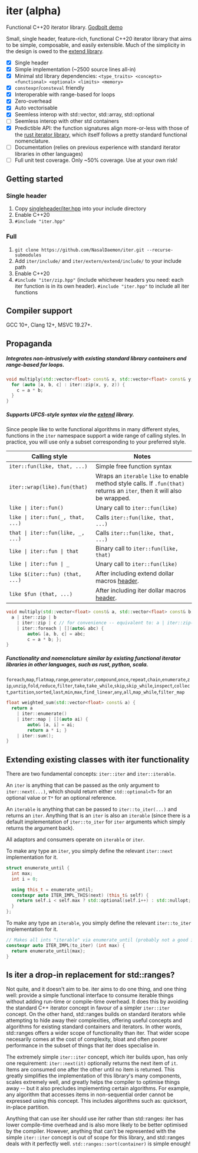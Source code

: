 # iter (alpha)
Functional C++20 iterator library.
[Godbolt demo](https://godbolt.org/#g:!((g:!((g:!((h:codeEditor,i:(fontScale:14,fontUsePx:'0',j:1,lang:c%2B%2B,selection:(endColumn:1,endLineNumber:29,positionColumn:1,positionLineNumber:29,selectionStartColumn:1,selectionStartLineNumber:29,startColumn:1,startLineNumber:29),source:'%23include+%22https://tinyurl.com/libiter%22%0A%0A%23include+%3Carray%3E%0A%0A//+Auto-vectorized+/+zero-overhead%0A//+Interop+with+std::array%0A//+Interop+with+range-based+for+loop%0A%0Avoid+multiply(std::array%3Cfloat,+64%3E+const%26+x,+std::array%3Cfloat,+64%3E+const%26+y,+std::array%3Cfloat,+64%3E%26+z)+%7B%0A++for+(auto+%5Ba,+b,+c%5D+:+iter::zip(x,+y,+z))+%7B%0A++++c+%3D+a+*+b%3B%0A++%7D%0A%7D%0A%0A//+Pipe+syntax%0A//+Still+auto-vectorized%0A%0Afloat+weighted_sum(std::array%3Cfloat,+64%3E+const%26+a)+%7B%0A++return+a%0A++++%7C+iter::enumerate()%0A++++%7C+iter::map+%7C+%5B%5D(auto+ai)+%7B%0A++++++++auto%26+%5Ba,+i%5D+%3D+ai%3B%0A++++++++return+a+*+i%3B+%7D%0A++++%7C+iter::sum()%3B%0A%7D%0A%0Ausing+namespace+iter%3B%0Ausing+namespace+xtd::literals%3B%0A%0A//+Constexpr+friendly%0A%0Astatic+constexpr+int+sum_0_to_9+%3D+indices+%7C+take(_,+10)+%7C+sum()%3B%0Astatic_assert(sum_0_to_9+%3D%3D+45)%3B'),l:'5',n:'0',o:'C%2B%2B+source+%231',t:'0')),k:52.80187823291271,l:'4',n:'0',o:'',s:0,t:'0'),(g:!((g:!((h:compiler,i:(compiler:g103,filters:(b:'0',binary:'1',commentOnly:'0',demangle:'0',directives:'0',execute:'1',intel:'0',libraryCode:'0',trim:'1'),fontScale:14,fontUsePx:'0',j:1,lang:c%2B%2B,libs:!(),options:'-std%3Dc%2B%2B20+-Ofast',selection:(endColumn:1,endLineNumber:1,positionColumn:1,positionLineNumber:1,selectionStartColumn:1,selectionStartLineNumber:1,startColumn:1,startLineNumber:1),source:1),l:'5',n:'0',o:'x86-64+gcc+10.3+(Editor+%231,+Compiler+%231)+C%2B%2B',t:'0')),k:47.19812176708729,l:'4',m:50,n:'0',o:'',s:0,t:'0'),(g:!((h:output,i:(compiler:1,editor:1,fontScale:14,fontUsePx:'0',wrap:'1'),l:'5',n:'0',o:'%231+with+x86-64+gcc+10.3',t:'0')),header:(),l:'4',m:50,n:'0',o:'',s:0,t:'0')),k:47.19812176708729,l:'3',n:'0',o:'',t:'0')),l:'2',n:'0',o:'',t:'0')),version:4)

Small, single header, feature-rich, functional C++20 iterator library that aims to be simple, composable, and easily extensible. Much of the simplicity in the design is owed to the [extend library](https://github.com/NasalDaemon/extend).

- [x] Single header
- [x] Simple implementation (~2500 source lines all-in)
- [x] Minimal std library dependencies: `<type_traits> <concepts> <functional> <optional> <limits> <memory>`
- [x] `constexpr`/`consteval` friendly
- [x] Interoperable with range-based for loops
- [x] Zero-overhead
- [x] Auto vectorisable
- [x] Seemless interop with std::vector, std::array, std::optional
- [ ] Seemless interop with other std containers
- [x] Predictible API: the function signatures align more-or-less with those of the [rust iterator library](https://doc.rust-lang.org/std/iter/trait.Iterator.html), which itself follows a pretty standard functional nomenclature.
- [ ] Documentation (relies on previous experience with standard iterator libraries in other languages)
- [ ] Full unit test coverage. Only ~50% coverage. Use at your own risk!

## Getting started

### Single header
1. Copy [singleheader/iter.hpp](https://github.com/NasalDaemon/iter/blob/main/singleheader/iter.hpp) into your include directory
1. Enable C++20
1. `#include "iter.hpp"`
### Full
1. `git clone https://github.com/NasalDaemon/iter.git --recurse-submodules`
1. Add `iter/include/` and `iter/extern/extend/include/` to your include path
1. Enable C++20
1. `#include "iter/zip.hpp"` (include whichever headers you need: each iter function is in its own header). `#include "iter.hpp"` to include all iter functions

## Compiler support

GCC 10+, Clang 12+, MSVC 19.27+.

## Propaganda

##### Integrates non-intrusively with existing standard library containers and range-based for loops.
```c++
void multiply(std::vector<float> const& x, std::vector<float> const& y, std::vector<float>& z) {
  for (auto [a, b, c] : iter::zip(x, y, z)) {
    c = a * b;
  }
}
```
##### Supports UFCS-style syntax via the [extend](https://github.com/NasalDaemon/extend) library.

Since people like to write functional algorithms in many different styles, functions in the `iter` namespace support a wide range of calling styles. In practice, you will use only a subset corresponding to your preferred style.

|Calling style|Notes|
|--|--|
| `iter::fun(like, that, ...)` | Simple free function syntax|
| `iter::wrap(like).fun(that)` | Wraps an `iterable` `like` to enable method style calls. If `.fun(that)` returns an `iter`, then it will also be wrapped. |
| <code>like &#124; iter::fun()</code> | Unary call to `iter::fun(like)` |
| <code>like &#124; iter::fun(_, that, ...)</code> | Calls `iter::fun(like, that, ...)` |
| <code>that &#124; iter::fun(like, _, ...)</code> | Calls `iter::fun(like, that, ...)` |
| <code>like &#124; iter::fun &#124; that</code> | Binary call to `iter::fun(like, that)` |
| <code>like &#124; iter::fun &#124; _</code> | Unary call to `iter::fun(like)` |
| `like $(iter::fun) (that, ...)` | After including extend dollar macros [header](https://github.com/NasalDaemon/extend/blob/main/include/extend/dollar_macros/define.hpp). |
| `like $fun (that, ...)` | After including iter dollar macros [header](https://github.com/NasalDaemon/iter/blob/main/include/iter/dollar_macros/define.hpp). |

```c++
void multiply(std::vector<float> const& a, std::vector<float> const& b, std::vector<float>& c) {
  a | iter::zip | b
    | iter::zip | c // for convenience -- equivalent to: a | iter::zip(_, b, c)
    | iter::foreach | [](auto& abc) {
        auto& [a, b, c] = abc;
        c = a * b; };
}
```
##### Functionality and nomenclature similar by existing functional iterator libraries in other languages, such as rust, python, scala.

`foreach`,`map`,`flatmap`,`range`,`generator`,`compound`,`once`,`repeat`,`chain`,`enumerate`,`zip`,`unzip`,`fold`,`reduce`,`filter`,`take`,`take_while`,`skip`,`skip_while`,`inspect`,`collect`,`partition`,`sorted`,`last`,`min`,`max`,`find_linear`,`any`,`all`,`map_while`,`filter_map`

```c++
float weighted_sum(std::vector<float> const& a) {
  return a
    | iter::enumerate()
    | iter::map | [](auto ai) {
        auto& [a, i] = ai;
        return a * i; }
    | iter::sum();
}
```

## Extending existing classes with iter functionality

There are two fundamental concepts: `iter::iter` and `iter::iterable`.

An `iter` is anything that can be passed as the only argument to `iter::next(...)`, which should return either `std::optional<T>` for an optional value or `T*` for an optional reference.

An `iterable` is anything that can be passed to `iter::to_iter(...)` and returns an `iter`. Anything that is an `iter` is also an `iterable` (since there is a default implementation of `iter::to_iter` for `iter` arguments which simply returns the argument back).

All adaptors and consumers operate on `iterable` or `iter`.

To make any type an `iter`, you simply define the relevant `iter::next` implementation for it.

```c++
struct enumerate_until {
  int max;
  int i = 0;

  using this_t = enumerate_until;
  constexpr auto ITER_IMPL_THIS(next) (this_t& self) {
    return self.i < self.max ? std::optional(self.i++) : std::nullopt;
  }
};
```

To make any type an `iterable`, you simply define the relevant `iter::to_iter` implementation for it.

```c++
// Makes all ints "iterable" via enumerate_until (probably not a good idea)
constexpr auto ITER_IMPL(to_iter) (int max) {
  return enumerate_until{max};
}
```

## Is iter a drop-in replacement for std::ranges?

Not quite, and it doesn't aim to be. iter aims to do one thing, and one thing well: provide a simple functional interface to consume iterable things without adding run-time or compile-time overhead. It does this by avoiding the standard C++ iterator concept in favour of a simpler `iter::iter` concept. On the other hand, std::ranges builds on standard iterators while attempting to hide away their complexities, offering useful concepts and algorithms for existing standard containers and iterators. In other words, std::ranges offers a wider scope of functionality than iter. That wider scope necesarily comes at the cost of complexity, bloat and often poorer performance in the subset of things that iter does specialise in.

The extremely simple `iter::iter` concept, which iter builds upon, has only one requirement: `iter::next(it)` optionally returns the next item of `it`. Items are consumed one after the other until no item is returned. This greatly simplifies the implementation of this library's many components, scales extremely well, and greatly helps the compiler to optimise things away -- but it also precludes implementing certain algorithms. For example, any algorithm that accesses items in non-sequential order cannot be expressed using this concept. This includes algorithms such as: quicksort, in-place partition.

Anything that can use iter should use iter rather than std::ranges: iter has lower compile-time overhead and is also more likely to be better optimised by the compiler. However, anything that can't be represented with the simple `iter::iter` concept is out of scope for this library, and std::ranges deals with it perfectly well. `std::ranges::sort(container)` is simple enough!
